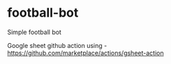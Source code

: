 # football-bot
Simple football bot

Google sheet github action using - https://github.com/marketplace/actions/gsheet-action

